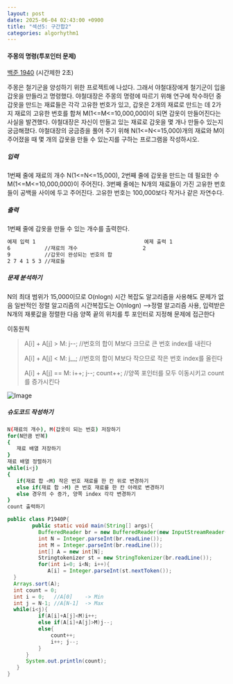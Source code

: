 ```yaml
---
layout: post
date: 2025-06-04 02:43:00 +0900
title: "섹션5: 구간합2"
categories: algorhythm1
---
```


#### 주몽의 명령(투포인터 문제)
[백준 1940](https://www.acmicpc.net/problem/1940)
(시간제한 2초)

주몽은 철기군을 양성하기 위한 프로젝트에 나섰다. 그래서 야철대장에게 철기군이 입을 갑옷을 만들라고 명령했다. 야철대장은 주몽의 명령에 따르기 위해 연구에 착수하던 중 갑옷을 만드는 재료들은 각각 고유한 번호가 있고, 갑옷은 2개의 재료로 만드는 데 2가지 재료의 고유한 번호를 합쳐 M(1<=M<=10,000,000)이 되면 갑옷이 만들어진다는 사실을 발견했다. 야철대장은 자신이 만들고 있는 재료로 갑옷을 몇 개나 만들수 있는지 궁금해졌다. 야철대장의 궁금증을 풀어 주기 위해 N(1<=N<=15,000)개의 재료와 M이 주어졌을 때 몇 개의 갑옷을 만들 수 있는지를 구하는 프로그램을 작성하시오. 

##### 입력
1번째 줄에 재료의 개수 N(1<=N<=15,000), 2번째 줄에 갑옷을 만드는 데 필요한 수  M(1<=M<=10,000,000)이 주어진다. 3번째 줄에는 N개의 재료들이 가진 고유한 번호들이 공백을 사이에 두고 주어진다. 고유한 번호는 100,000보다 작거나 같은 자연수다. 

##### 출력
1번째 줄에 갑옷을 만들 수 있는 개수를 출력한다. 

```bash
예제 입력 1                                   예제 출력 1
6           //재료의 개수                     2
9           //갑옷이 완성되는 번호의 합
2 7 4 1 5 3 //재료들
```

##### 문제 분석하기
N의 최대 범위가 15,000이므로 O(nlogn) 시간 복잡도 알고리즘을 사용해도 문제가 없음
일반적인 정렬 알고리즘의 시간복잡도는 O(nlogn)
-->정렬 알고리즘 사용, 입력받은 N개의 재룟값을 정렬한 다음 양쪽 끝의 위치를 투 포인터로 지정해 문제에 접근한다

이동원칙
> A[i] + A[j] > M: j--; //번호의 합이 M보다 크므로 큰 번호 index를 내린다
>
> A[i] + A[j] < M: j__; //번호의 합이 M보다 작으므로 작은 번호 index를 올린다
>
> A[i] + A[j] == M: i++; j--; count++;  //양쪽 포인터를 모두 이동시키고 count를 증가시킨다  

![Image](https://github.com/user-attachments/assets/06822461-6cd4-4f62-8975-43e6955d6964)

##### 슈도코드 작성하기
```bash
N(재료의 개수), M(갑옷이 되는 번호) 저장하기
for(N만큼 반복)
{
   재료 배열 저장하기
}
재료 배열 정렬하기
while(i<j)
{
   if(재료 합 <M) 작은 번호 재료를 한 칸 위로 변경하기
   else if(재료 합 >M) 큰 번호 재료를 한 칸 아래로 변경하기 
   else 경우의 수 증가, 양쪽 index 각각 변경하기
}
count 출력하기 
```


```java
public class P1940P{
        public static void main(String[] args){
          BufferedReader br = new BufferedReader(new InputStreamReader(System.in));
          int N = Integer.parseInt(br.readLine());
          int M = Integer.parseInt(br.readLine());
          int[] A = new int[N];
          Stringtokenizer st = new StringTokenizer(br.readLine());
          for(int i=0; i<N; i++){
             A[i] = Integer.parseInt(st.nextToken());
  }
  Arrays.sort(A);
  int count = 0;
  int i = 0;   //A[0]    -> Min
  int j = N-1; //A[N-1]  -> Max
  while(i<j){
          if(A[i]+A[j]<M)i++;
          else if(A[i]+A[j]>M)j--;
          else{
              count++;
              i++; j--;
          }
      }
      System.out.println(count);
   }
}
```

